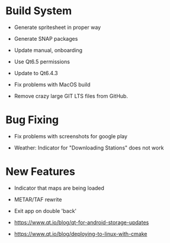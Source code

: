 # Build System

* Generate spritesheet in proper way

* Generate SNAP packages

* Update manual, onboarding

* Use Qt6.5 permissions

* Update to Qt6.4.3

* Fix problems with MacOS build

* Remove crazy large GIT LTS files from GitHub.


# Bug Fixing

* Fix problems with screenshots for google play

* Weather: Indicator for "Downloading Stations" does not work


# New Features

* Indicator that maps are being loaded

* METAR/TAF rewrite

* Exit app on double 'back'

* https://www.qt.io/blog/qt-for-android-storage-updates

* https://www.qt.io/blog/deploying-to-linux-with-cmake
